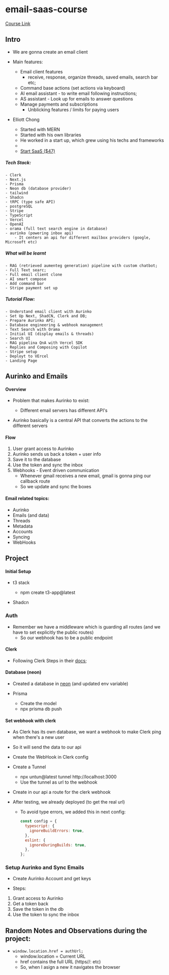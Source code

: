 # email-saas-course

[Course Link](https://www.youtube.com/watch?v=zMJSyzg63o0)

## Intro

- We are gonna create an email client

- Main features:

  - Email client features
    - receive, response, organize threads, saved emails, search bar etc;
  - Command base actions (set actions via keyboard)
  - AI email assistant - to write email following instructions;
  - AS assistant - Look up for emails to answer questions
  - Manage payments and subscriptions
    - Unblicking features / limits for paying users

- Elliott Chong
  - Started with MERN
  - Started with his own libraries
  - He worked in a start up, which grew using his techs and frameworks
  -
  - [Start SaaS ($47)](https://www.start-saas.com/#pricing)

##### Tech Stack:

    - Clerk
    - Next.js
    - Prisma
    - Neon db (database provider)
    - tailwind
    - Shadcn
    - tRPC (type safe API)
    - postgreSQL
    - Stripe
    - TypeScript
    - Vercel
    - OpenAI
    - orama (full text search engine in database)
    - aurinko (powering inbox api)
        - It centers an api for different mailbox providers (google, Microsoft etc)

##### What will be learnt

    - RAG (retrieved aumenteg generation) pipeline with custom chatbot;
    - Full Text searc;
    - Full email client clone
    - AI smart compose
    - Add command bar
    - Stripe payment set up

##### Tutorial Flow:

    - Understand email client with Aurinko
    - Set Up Next, ShadCN, Clerk and DB;
    - Prepare Aurinko API;
    - Database engineering & webhook management
    - Text Search with Orama
    - Initial UI (display emails & threads)
    - Search UI
    - RAG pipelina QnA with Vercel SDK
    - Replies and Composing with Copilot
    - Stripe setup
    - Deployt to VErcel
    - Landing Page

## Aurinko and Emails

#### Overview

- Problem that makes Aurinko to exist:

  - Different email servers has different API's

- Aurinko basically is a central API that converts the actions to the different servers

#### Flow

1. User grant access to Aurinko
2. Aurinko sends us back a token + user info
3. Save it to the database
4. Use the token and sync the inbox
5. Webhooks - Event driven communication
   - Whenever gmail receives a new email, gmail is gonna ping our callback route
   - So we update and sync the boxes

#### Email related topics:

- Aurinko
- Emails (and data)
- Threads
- Metadata
- Accounts
- Syncing
- WebHooks

## Project

#### Initial Setup

- t3 stack

  - npm create t3-app@latest

- Shadcn

### Auth

- Remember we have a middleware which is guarding all routes (and we have to set explicitly the public routes)
  - So our webhook has to be a public endpoint

#### Clerk

- Following Clerk Steps in their [docs](https://dashboard.clerk.com/apps/app_2qXNTlfwEgGSmTOPKfFYndtpySi/instances/ins_2qXNTvhfvl6DgfbxQ8lX5uIUE6L);

#### Database (neon)

- Created a database in [neon](https://console.neon.tech/app/projects) (and updated env variable)

- Prisma

  - Create the model
  - npx prisma db push

#### Set webhook with clerk

- As Clerk has its own database, we want a webhook to make Clerk ping when there's a new user
- So it will send the data to our api
- Create the WebHook in Clerk config
- Create a Tunnel
  - npx untun@latest tunnel http://localhost:3000
  - Use the tunnel as url to the webhook
- Create in our api a route for the clerk webhook
- After testing, we already deployed (to get the real url)

  - To avoid type errors, we added this in next config:

    ```javascript
    const config = {
      typescript: {
        ignoreBuildErrors: true,
      },
      eslint: {
        ignoreDuringBuilds: true,
      },
    };
    ```

### Setup Aurinko and Sync Emails

- Create Aurinko Account and get keys

- Steps:

1. Grant access to Aurinko
2. Get a token back
3. Save the token in the db
4. Use the token to sync the inbox

## Random Notes and Observations during the project:

- `window.location.href = authUrl;`
  - window.location = Current URL
  - href contains the full URL (https//: etc)
  - So, when I asign a new it navigates the browser
